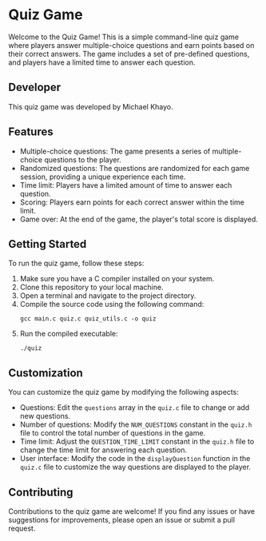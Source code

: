 # Quiz Game

Welcome to the Quiz Game! This is a simple command-line quiz game where players answer multiple-choice questions and earn points based on their correct answers. The game includes a set of pre-defined questions, and players have a limited time to answer each question.

## Developer

This quiz game was developed by Michael Khayo.

## Features

- Multiple-choice questions: The game presents a series of multiple-choice questions to the player.
- Randomized questions: The questions are randomized for each game session, providing a unique experience each time.
- Time limit: Players have a limited amount of time to answer each question.
- Scoring: Players earn points for each correct answer within the time limit.
- Game over: At the end of the game, the player's total score is displayed.

## Getting Started

To run the quiz game, follow these steps:

1. Make sure you have a C compiler installed on your system.
2. Clone this repository to your local machine.
3. Open a terminal and navigate to the project directory.
4. Compile the source code using the following command:
   ```
   gcc main.c quiz.c quiz_utils.c -o quiz
   ````
5. Run the compiled executable:
   ```
   ./quiz
   ````

## Customization

You can customize the quiz game by modifying the following aspects:

- Questions: Edit the `questions` array in the `quiz.c` file to change or add new questions.
- Number of questions: Modify the `NUM_QUESTIONS` constant in the `quiz.h` file to control the total number of questions in the game.
- Time limit: Adjust the `QUESTION_TIME_LIMIT` constant in the `quiz.h` file to change the time limit for answering each question.
- User interface: Modify the code in the `displayQuestion` function in the `quiz.c` file to customize the way questions are displayed to the player.

## Contributing

Contributions to the quiz game are welcome! If you find any issues or have suggestions for improvements, please open an issue or submit a pull request.

